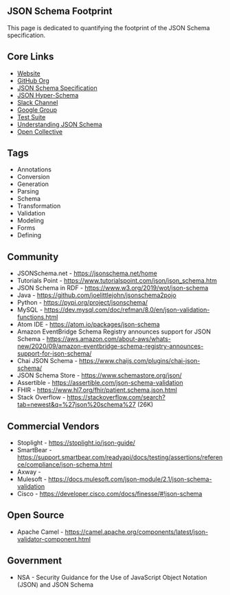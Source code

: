 ## JSON Schema Footprint
This page is dedicated to quantifying the footprint of the JSON Schema specification.

## Core Links

- [Website](https://json-schema.org/)
- [GitHub Org](https://github.com/json-schema-org)
- [JSON Schema Specification](https://github.com/json-schema-org/json-schema-spec)
- [JSON Hyper-Schema](https://github.com/json-schema-org/json-hyperschema-spec)
- [Slack Channel](https://join.slack.com/t/json-schema/shared_invite/enQtNjc5NTk0MzkzODg5LTVlZGIxNmVhMGY2MWFlYTdiNDQ5NWFiZGUwOThhNmYxZDE0YzA5YjRiOTA5MGY4ZTZlZGZhZDFmYTY4NWM2N2Y)
- [Google Group](https://groups.google.com/forum/#!forum/json-schema)
- [Test Suite](https://github.com/json-schema-org/JSON-Schema-Test-Suite)
- [Understanding JSON Schema](http://json-schema.org/understanding-json-schema/index.html)
- [Open Collective](https://opencollective.com/json-schema)

## Tags

- Annotations
- Conversion
- Generation
- Parsing
- Schema
- Transformation
- Validation
- Modeling
- Forms
- Defining

## Community

- JSONSchema.net - https://jsonschema.net/home
- Tutorials Point - https://www.tutorialspoint.com/json/json_schema.htm
- JSON Schema in RDF - https://www.w3.org/2019/wot/json-schema
- Java - https://github.com/joelittlejohn/jsonschema2pojo
- Python - https://pypi.org/project/jsonschema/
- MySQL - https://dev.mysql.com/doc/refman/8.0/en/json-validation-functions.html
- Atom IDE - https://atom.io/packages/json-schema
- Amazon EventBridge Schema Registry announces support for JSON Schema - https://aws.amazon.com/about-aws/whats-new/2020/09/amazon-eventbridge-schema-registry-announces-support-for-json-schema/
- Chai JSON Schema - https://www.chaijs.com/plugins/chai-json-schema/
- JSON Schema Store - https://www.schemastore.org/json/
- Assertible - https://assertible.com/json-schema-validation
- FHIR - https://www.hl7.org/fhir/patient.schema.json.html
- Stack Overflow - https://stackoverflow.com/search?tab=newest&q=%27json%20schema%27 (26K)

## Commercial Vendors

- Stoplight - https://stoplight.io/json-guide/
- SmartBear - https://support.smartbear.com/readyapi/docs/testing/assertions/reference/compliance/json-schema.html
- Axway - 
- Mulesoft - https://docs.mulesoft.com/json-module/2.1/json-schema-validation
- Cisco - https://developer.cisco.com/docs/finesse/#!json-schema

## Open Source

- Apache Camel - https://camel.apache.org/components/latest/json-validator-component.html

## Government

- NSA - Security Guidance for the Use of JavaScript Object Notation (JSON) and JSON Schema
